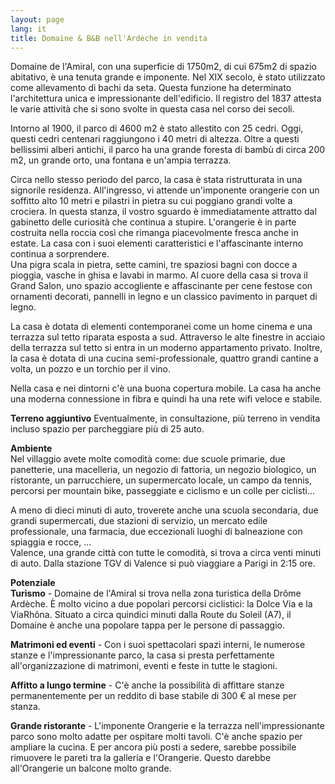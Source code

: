 ```yaml
---
layout: page
lang: it
title: Domaine & B&B nell'Ardèche in vendita
---
```


Domaine de l'Amiral, con una superficie di 1750m2, di cui 675m2 di spazio abitativo, è una tenuta grande e imponente. Nel XIX secolo, è stato utilizzato come allevamento di bachi da seta. Questa funzione ha determinato l'architettura unica e impressionante dell'edificio. Il registro del 1837 attesta le varie attività che si sono svolte in questa casa nel corso dei secoli.

Intorno al 1900, il parco di 4600 m2 è stato allestito con 25 cedri. Oggi, questi cedri centenari raggiungono i 40 metri di altezza. Oltre a questi bellissimi alberi antichi, il parco ha una grande foresta di bambù di circa 200 m2, un grande orto, una fontana e un'ampia terrazza.

Circa nello stesso periodo del parco, la casa è stata ristrutturata in una signorile residenza. All'ingresso, vi attende un'imponente orangerie con un soffitto alto 10 metri e pilastri in pietra su cui poggiano grandi volte a crociera. In questa stanza, il vostro sguardo è immediatamente attratto dal gabinetto delle curiosità che continua a stupire. L'orangerie è in parte costruita nella roccia così che rimanga piacevolmente fresca anche in estate. La casa con i suoi elementi caratteristici e l'affascinante interno continua a sorprendere.   
Una pigra scala in pietra, sette camini, tre spaziosi bagni con docce a pioggia, vasche in ghisa e lavabi in marmo. Al cuore della casa si trova il Grand Salon, uno spazio accogliente e affascinante per cene festose con ornamenti decorati, pannelli in legno e un classico pavimento in parquet di legno.

La casa è dotata di elementi contemporanei come un home cinema e una terrazza sul tetto riparata esposta a sud. Attraverso le alte finestre in acciaio della terrazza sul tetto si entra in un moderno appartamento privato. Inoltre, la casa è dotata di una cucina semi-professionale, quattro grandi cantine a volta, un pozzo e un torchio per il vino.   
  
Nella casa e nei dintorni c'è una buona copertura mobile. La casa ha anche una moderna connessione in fibra e quindi ha una rete wifi veloce e stabile.   
  
**Terreno aggiuntivo**
Eventualmente, in consultazione, più terreno in vendita incluso spazio per parcheggiare più di 25 auto.

**Ambiente**  
Nel villaggio avete molte comodità come: due scuole primarie, due panetterie, una macelleria, un negozio di fattoria, un negozio biologico, un ristorante, un parrucchiere, un supermercato locale, un campo da tennis, percorsi per mountain bike, passeggiate e ciclismo e un colle per ciclisti...

A meno di dieci minuti di auto, troverete anche una scuola secondaria, due grandi supermercati, due stazioni di servizio, un mercato edile professionale, una farmacia, due eccezionali luoghi di balneazione con spiaggia e rocce, ...  
Valence, una grande città con tutte le comodità, si trova a circa venti minuti di auto. Dalla stazione TGV di Valence si può viaggiare a Parigi in 2:15 ore.   
  
**Potenziale**  
**Turismo** - Domaine de l'Amiral si trova nella zona turistica della Drôme Ardèche. È molto vicino a due popolari percorsi ciclistici: la Dolce Via e la ViaRhôna. Situato a circa quindici minuti dalla Route du Soleil (A7), il Domaine è anche una popolare tappa per le persone di passaggio.   
  
**Matrimoni ed eventi** - Con i suoi spettacolari spazi interni, le numerose stanze e l'impressionante parco, la casa si presta perfettamente all'organizzazione di matrimoni, eventi e feste in tutte le stagioni.

**Affitto a lungo termine** - C'è anche la possibilità di affittare stanze permanentemente per un reddito di base stabile di 300 € al mese per stanza.

**Grande ristorante** - L'imponente Orangerie e la terrazza nell'impressionante parco sono molto adatte per ospitare molti tavoli. C'è anche spazio per ampliare la cucina. E per ancora più posti a sedere, sarebbe possibile rimuovere le pareti tra la galleria e l'Orangerie. Questo darebbe all'Orangerie un balcone molto grande.
